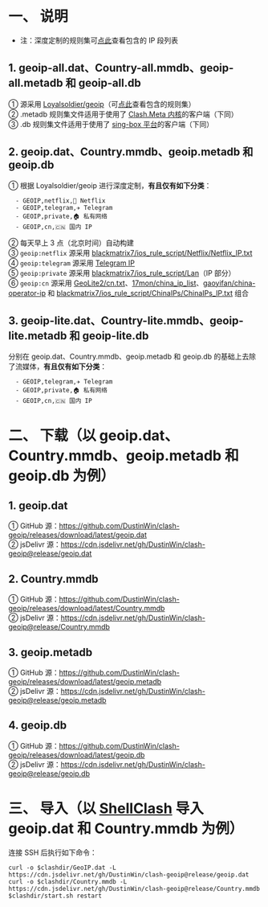 # 一、 说明
- 注：深度定制的规则集可[点此](https://github.com/DustinWin/clash-geoip/tree/ips)查看包含的 IP 段列表
## 1. geoip-all.dat、Country-all.mmdb、geoip-all.metadb 和 geoip-all.db
① 源采用 [Loyalsoldier/geoip](https://github.com/Loyalsoldier/geoip)（可[点此](https://github.com/Loyalsoldier/geoip/tree/release/text)查看包含的规则集）  
② .metadb 规则集文件适用于使用了 [Clash.Meta 内核](https://github.com/MetaCubeX/Clash.Meta)的客户端（下同）  
③ .db 规则集文件适用于使用了 [sing-box 平台](https://github.com/SagerNet/sing-box)的客户端（下同）
## 2. geoip.dat、Country.mmdb、geoip.metadb 和 geoip.db
① 根据 Loyalsoldier/geoip 进行深度定制，**有且仅有如下分类**：
```
  - GEOIP,netflix,🎥 Netflix
  - GEOIP,telegram,✈️ Telegram
  - GEOIP,private,🏠 私有网络
  - GEOIP,cn,🇨🇳 国内 IP
```
② 每天早上 3 点（北京时间）自动构建   
③ `geoip:netflix` 源采用 [blackmatrix7/ios_rule_script/Netflix/Netflix_IP.txt](https://github.com/blackmatrix7/ios_rule_script/tree/master/rule/Clash/Netflix)  
④ `geoip:telegram` 源采用 [Telegram IP](https://core.telegram.org/resources/cidr.txt)   
⑤ `geoip:private` 源采用 [blackmatrix7/ios_rule_script/Lan](https://github.com/blackmatrix7/ios_rule_script/tree/master/rule/Clash/Lan)（IP 部分）  
⑥ `geoip:cn` 源采用 [GeoLite2/cn.txt](https://dev.maxmind.com/geoip/geolite2-free-geolocation-data)、[17mon/china_ip_list](https://github.com/17mon/china_ip_list)、[gaoyifan/china-operator-ip](https://github.com/gaoyifan/china-operator-ip) 和 [blackmatrix7/ios_rule_script/ChinaIPs/ChinaIPs_IP.txt](https://github.com/blackmatrix7/ios_rule_script/tree/master/rule/Clash/ChinaIPs) 组合
## 3. geoip-lite.dat、Country-lite.mmdb、geoip-lite.metadb 和 geoip-lite.db
分别在 geoip.dat、Country.mmdb、geoip.metadb 和 geoip.db 的基础上去除了流媒体，**有且仅有如下分类**：
```
  - GEOIP,telegram,✈️ Telegram
  - GEOIP,private,🏠 私有网络
  - GEOIP,cn,🇨🇳 国内 IP
```
# 二、 下载（以 geoip.dat、Country.mmdb、geoip.metadb 和 geoip.db 为例）
## 1. geoip.dat
① GitHub 源：https://github.com/DustinWin/clash-geoip/releases/download/latest/geoip.dat  
② jsDelivr 源：https://cdn.jsdelivr.net/gh/DustinWin/clash-geoip@release/geoip.dat
## 2. Country.mmdb
① GitHub 源：https://github.com/DustinWin/clash-geoip/releases/download/latest/Country.mmdb  
② jsDelivr 源：https://cdn.jsdelivr.net/gh/DustinWin/clash-geoip@release/Country.mmdb
## 3. geoip.metadb
① GitHub 源：https://github.com/DustinWin/clash-geoip/releases/download/latest/geoip.metadb  
② jsDelivr 源：https://cdn.jsdelivr.net/gh/DustinWin/clash-geoip@release/geoip.metadb
## 4. geoip.db
① GitHub 源：https://github.com/DustinWin/clash-geoip/releases/download/latest/geoip.db  
② jsDelivr 源：https://cdn.jsdelivr.net/gh/DustinWin/clash-geoip@release/geoip.db
# 三、 导入（以 [ShellClash](https://github.com/juewuy/ShellClash) 导入 geoip.dat 和 Country.mmdb 为例）
连接 SSH 后执行如下命令：
```
curl -o $clashdir/GeoIP.dat -L https://cdn.jsdelivr.net/gh/DustinWin/clash-geoip@release/geoip.dat
curl -o $clashdir/Country.mmdb -L https://cdn.jsdelivr.net/gh/DustinWin/clash-geoip@release/Country.mmdb
$clashdir/start.sh restart
```
